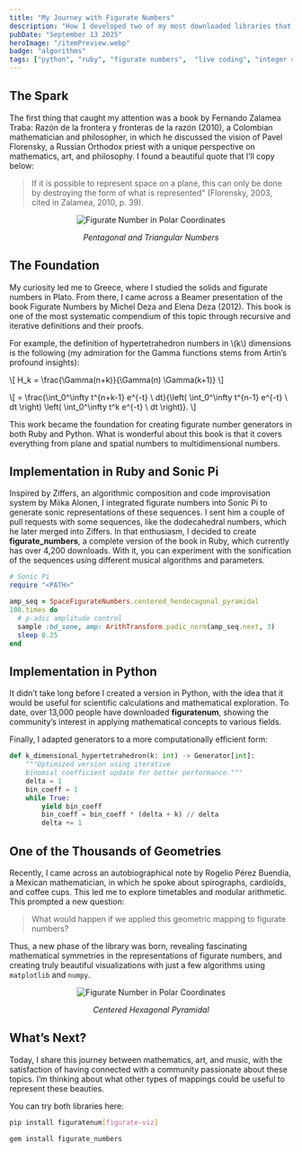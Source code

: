 ```yaml
---
title: "My Journey with Figurate Numbers"
description: "How I developed two of my most downloaded libraries that fuse mathematics, art, and music."
pubDate: "September 13 2025"
heroImage: "/itemPreview.webp"
badge: "algorithms"
tags: ["python", "ruby", "figurate numbers",  "live coding", "integer sequences"]
---
```


## The Spark

The first thing that caught my attention was a book by Fernando Zalamea Traba: Razón de la frontera y fronteras de la razón (2010), a Colombian mathematician and philosopher, in which he discussed the vision of Pavel Florensky, a Russian Orthodox priest with a unique perspective on mathematics, art, and philosophy. I found a beautiful quote that I’ll copy below:

> If it is possible to represent space on a plane, this can only be done by destroying the form of what is represented" (Florensky, 2003, cited in Zalamea, 2010, p. 39).

<p align="center">
    <img
        src="/svg-ggb/figurate-plane.svg"
        alt="Figurate Number in Polar Coordinates"
        class="w-72"
      />
  <p align="center"><em>Pentagonal and Triangular Numbers</em></p>
</p>

## The Foundation

My curiosity led me to Greece, where I studied the solids and figurate numbers in Plato. From there, I came across a Beamer presentation of the book Figurate Numbers by Michel Deza and Elena Deza (2012). This book is one of the most systematic compendium of this topic  through recursive and iterative definitions and their proofs.

For example, the definition of hypertetrahedron numbers in
\\(k\\) dimensions is the following (my admiration for the Gamma functions stems from Artin’s profound insights):

\\[
H_k = \frac{\Gamma(n+k)}{\Gamma(n) \Gamma(k+1)}
\\]

\\[
= \frac{\int_0^\infty t^{n+k-1} e^{-t} \ dt}{\left( \int_0^\infty t^{n-1} e^{-t} \ dt \right) \left( \int_0^\infty t^k e^{-t} \ dt \right)}.
\\]

This work became the foundation for creating figurate number generators in both Ruby and Python. What is wonderful about this book is that it covers everything from plane and spatial numbers to multidimensional numbers.

## Implementation in Ruby and Sonic Pi

Inspired by Ziffers, an algorithmic composition and code improvisation system by Miika Alonen, I integrated figurate numbers into Sonic Pi to generate sonic representations of these sequences. I sent him a couple of pull requests with some sequences, like the dodecahedral numbers, which he later merged into Ziffers. In that enthusiasm, I decided to create **figurate_numbers**, a complete version of the book in Ruby, which currently has over 4,200 downloads. With it, you can experiment with the sonification of the sequences using different musical algorithms and parameters.

```rb
# Sonic Pi
require "<PATH>"

amp_seq = SpaceFigurateNumbers.centered_hendecagonal_pyramidal
100.times do
  # p-adic amplitude control
  sample :bd_sone, amp: ArithTransform.padic_norm(amp_seq.next, 3)
  sleep 0.25
end
```

## Implementation in Python

It didn’t take long before I created a version in Python, with the idea that it would be useful for scientific calculations and mathematical exploration. To date, over 13,000 people have downloaded **figuratenum**, showing the community’s interest in applying mathematical concepts to various fields.

Finally, I adapted generators to a more computationally efficient form:

```py
def k_dimensional_hypertetrahedron(k: int) -> Generator[int]:
    """Optimized version using iterative
    binomial coefficient update for better performance."""
    delta = 1
    bin_coeff = 1
    while True:
        yield bin_coeff
        bin_coeff = bin_coeff * (delta + k) // delta
        delta += 1
```

## One of the Thousands of Geometries

Recently, I came across an autobiographical note by Rogelio Pérez Buendía, a Mexican mathematician, in which he spoke about spirographs, cardioids, and coffee cups. This led me to explore timetables and modular arithmetic. This prompted a new question:

> What would happen if we applied this geometric mapping to figurate numbers?

Thus, a new phase of the library was born, revealing fascinating mathematical symmetries in the representations of figurate numbers, and creating truly beautiful visualizations with just a few algorithms using `matplotlib` and `numpy`.

<p align="center">
    <img
        src="/svg-ggb/centered-hexagonal-pyramidal.svg"
        alt="Figurate Number in Polar Coordinates"
        class="w-72 h-72 mb-[-2rem]"
      />
  <p align="center"><em>Centered Hexagonal Pyramidal</em></p>
</p>

## What’s Next?

Today, I share this journey between mathematics, art, and music, with the satisfaction of having connected with a community passionate about these topics. I’m thinking about what other types of mappings could be useful to represent these beauties.

You can try both libraries here:

```bash
pip install figuratenum[figurate-viz]
```

```bash
gem install figurate_numbers
```
